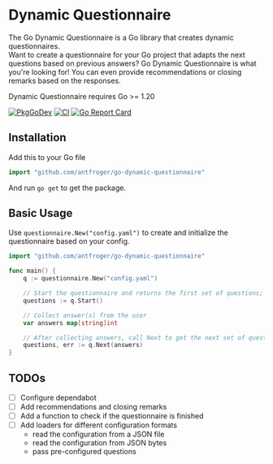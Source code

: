 # Dynamic Questionnaire

The Go Dynamic Questionnaire is a Go library that creates dynamic questionnaires.  
Want to create a questionnaire for your Go project that adapts the next questions based on previous answers?
Go Dynamic Questionnaire is what you're looking for!
You can even provide recommendations or closing remarks based on the responses.

Dynamic Questionnaire requires Go >= 1.20

[![PkgGoDev](https://pkg.go.dev/badge/github.com/antfroger/go-dynamic-questionnaire)](https://pkg.go.dev/github.com/antfroger/go-dynamic-questionnaire)
[![CI](https://github.com/antfroger/go-dynamic-questionnaire/actions/workflows/check.yml/badge.svg)](https://github.com/antfroger/go-dynamic-questionnaire/actions/workflows/check.yml)
[![Go Report Card](https://goreportcard.com/badge/github.com/antfroger/go-dynamic-questionnaire)](https://goreportcard.com/report/github.com/antfroger/go-dynamic-questionnaire)

## Installation

Add this to your Go file

```go
import "github.com/antfroger/go-dynamic-questionnaire"
```

And run `go get` to get the package.

## Basic Usage

Use `questionnaire.New("config.yaml")` to create and initialize the questionnaire based on your config.

```go
import "github.com/antfroger/go-dynamic-questionnaire"

func main() {
    q := questionnaire.New("config.yaml")

    // Start the questionnaire and returns the first set of questions; the one(s) without conditions
    questions := q.Start()

    // Collect answer(s) from the user
    var answers map[string]int

    // After collecting answers, call Next to get the next set of questions based on the answers
    questions, err := q.Next(answers)
}
```

## TODOs

- [ ] Configure dependabot
- [ ] Add recommendations and closing remarks
- [ ] Add a function to check if the questionnaire is finished
- [ ] Add loaders for different configuration formats
  - read the configuration from a JSON file
  - read the configuration from JSON bytes
  - pass pre-configured questions
